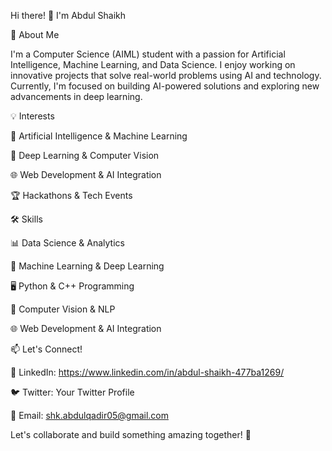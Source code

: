 Hi there! 👋 I'm Abdul Shaikh

🚀 About Me

I'm a Computer Science (AIML) student with a passion for Artificial Intelligence, Machine Learning, and Data Science. I enjoy working on innovative projects that solve real-world problems using AI and technology. Currently, I'm focused on building AI-powered solutions and exploring new advancements in deep learning.

💡 Interests

🤖 Artificial Intelligence & Machine Learning

🧠 Deep Learning & Computer Vision

🌐 Web Development & AI Integration

🏆 Hackathons & Tech Events

🛠 Skills

📊 Data Science & Analytics

🧠 Machine Learning & Deep Learning

🖥 Python & C++ Programming

📡 Computer Vision & NLP

🌐 Web Development & AI Integration

📫 Let's Connect!

🔗 LinkedIn: https://www.linkedin.com/in/abdul-shaikh-477ba1269/

🐦 Twitter: Your Twitter Profile

📧 Email: shk.abdulqadir05@gmail.com

Let's collaborate and build something amazing together! 🚀


